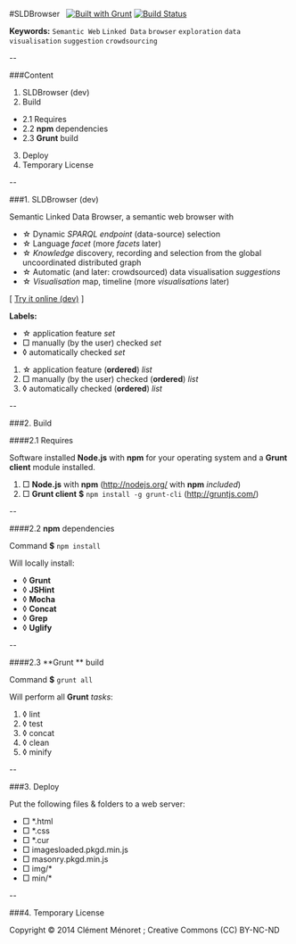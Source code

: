 #SLDBrowser &nbsp; [![Built with Grunt](https://cdn.gruntjs.com/builtwith.png)](http://gruntjs.com/) [![Build Status](https://travis-ci.org/clemeno/SLDBrowser.svg?branch=dev)](https://travis-ci.org/clemeno/SLDBrowser) 

**Keywords:** `Semantic Web` `Linked Data` `browser` `exploration` `data visualisation` `suggestion` `crowdsourcing`

--

###Content
1. SLDBrowser (dev)
2. Build
 - 2.1 Requires
 - 2.2 **npm** dependencies
 - 2.3 **Grunt** build
3. Deploy
4. Temporary License

--

###1. SLDBrowser (dev)

Semantic Linked Data Browser, a semantic web browser with 
- ☆ Dynamic *SPARQL endpoint* (data-source) selection
- ☆ Language *facet* (more *facets* later)
- ☆ *Knowledge* discovery, recording and selection from the global uncoordinated distributed graph
- ☆ Automatic (and later: crowdsourced) data visualisation *suggestions*
- ☆ *Visualisation* map, timeline (more *visualisations* later)

\[ [Try it online (dev)](http://pirmil.eu/) \]

**Labels:** 
<ul>
 <li>☆ application feature <em>set</em></li>
 <li>□ manually (by the user) checked <em>set</em></li>
 <li>◊ automatically checked <em>set</em></li>
</ul>
<ol>
 <li>☆ application feature (<strong>ordered</strong>) <em>list</em></li>
 <li>□ manually (by the user) checked (<strong>ordered</strong>) <em>list</em></li>
 <li>◊ automatically checked (<strong>ordered</strong>) <em>list</em></li>
</ol>

--

###2. Build

####2.1 Requires

Software installed **Node.js** with **npm** for your operating system and a **Grunt client** module installed. 
 1. □ **Node.js** with **npm** (http://nodejs.org/ with **npm** *included*) 
 2. □ **Grunt client** **$** `npm install -g grunt-cli` (http://gruntjs.com/) 

--

####2.2 **npm** dependencies

Command **$** `npm install` 

Will locally install: 
- ◊ **Grunt**
- ◊ **JSHint**
- ◊ **Mocha**
- ◊ **Concat**
- ◊ **Grep**
- ◊ **Uglify**

--

####2.3 **Grunt ** build

Command **$** `grunt all`

Will perform all **Grunt** *tasks*: 
 1. ◊ lint
 2. ◊ test
 3. ◊ concat
 4. ◊ clean
 5. ◊ minify

--

###3. Deploy

Put the following files &amp; folders to a web server: 
- □ *.html
- □ *.css
- □ *.cur
- □ imagesloaded.pkgd.min.js
- □ masonry.pkgd.min.js
- □ img/*
- □ min/*

--

###4. Temporary License

Copyright © 2014 Clément Ménoret ; Creative Commons (CC) BY-NC-ND
